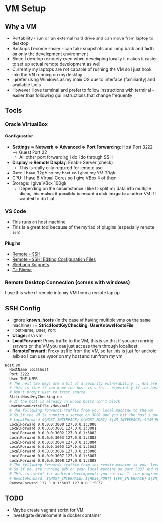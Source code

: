 # VM Setup
## Why a VM
* Portability - run on an external hard drive and can move from laptop to desktop
* Backups become easier - can take snapshots and jump back and forth on only the development environment
* Since I develop remotely even when developing locally it makes it easier to set up actual remote development as well
* Currently my laptops are not capable of running the VM so I just hook into the VM running on my desktop
* I prefer using Windows as my main OS due to interface (familiarity) and available tools
* However I love terminal and prefer to follow instructions with terminal - easier than following gui instructions that change frequently

## Tools
### Oracle VirtualBox
#### Configuration
* **Settings => Network => Advanced => Port Forwarding**: Host Port 3222 ==> Guest Port 22
  * All other port forwarding I do I do through SSH
* **Display => Remote Display**: Enable Server (check)
  * This is really only required for remote use
* Ram: I have 32gb on my host so I give my VM 20gb
* CPU: I have 8 Virtual Cores so I give VBox 4 of them
* Storage: I give VBox 100gb
  * Depending on the circumstance I like to split my data into multiple disks, this makes it possible to mount a disk image to another VM if I wanted to do that

### VS Code
* This runs on host machine
* This is a great tool because of the myriad of plugins (especially remote ssh)

#### Plugins
* [Remote - SSH](https://marketplace.visualstudio.com/items?itemName=ms-vscode-remote.remote-ssh)
* [Remote - SSH: Editing Configuration Files](https://marketplace.visualstudio.com/items?itemName=ms-vscode-remote.remote-ssh-edit)
* [Shebang Snippets](https://marketplace.visualstudio.com/items?itemName=rpinski.shebang-snippets)
* [Git Blame](https://marketplace.visualstudio.com/items?itemName=waderyan.gitblame)

### Remote Desktop Connection (comes with windows)
I use this when I remote into my VM from a remote laptop

## SSH Config
* Ignore **known_hosts** (in the case of having multiple vms on the same machine) == **StrictHostKeyChecking**, **UserKnownHostsFile**
* HostName, User, Port
* **Usage:** ssh vm
* **LocalForward:** Proxy traffic to the VM, this is so that if you are running servers on the VM you can just access them through localhost
* **RemoteForward:** Proxy traffic from the VM, so far this is just for android adb so I can use vysor on my host and run from my vm

```bash
Host vm
  HostName localhost
  Port 3222
  User THE_USER
  # The next two keys are a bit of a security vulnerability... And are only required if you have multiple vms running on the same host (for instance a work vm and a personal one)
  # This is fine if you know the host is safe... especially if the host is localhost
  # Don't prompt user to trust source
  StrictHostKeyChecking no
  # If the host is already in known hosts don't block
  UserKnownHostsFile /dev/null
  # The following forwards traffic from your local machine to the vm
  # So if the VM is running a server on 3000 and you hit the host's port 3000, you will get a response from the server
  # LocalForward ${HOST_INTERFACE}:${HOST_PORT} ${VM_INTERFACE}:${VM_PORT}
  LocalForward 0.0.0.0:3000 127.0.0.1:3000
  LocalForward 0.0.0.0:3001 127.0.0.1:3001
  LocalForward 0.0.0.0:3002 127.0.0.1:3002
  LocalForward 0.0.0.0:3003 127.0.0.1:3003
  LocalForward 0.0.0.0:3004 127.0.0.1:3004
  LocalForward 0.0.0.0:3005 127.0.0.1:3005
  LocalForward 0.0.0.0:3006 127.0.0.1:3006
  LocalForward 0.0.0.0:3007 127.0.0.1:3007
  LocalForward 0.0.0.0:3008 127.0.0.1:3008
  # The following forwards traffic from the remote machine to your local machine
  # So if you are running adb on your local machine on port 5037 and then you try to hit the vm's port 5037 you will get the response from the host machine
  # This is useful for android development: you can run 1. run programs like vysor from your host machine and 2. at the same time you can run an app from your vm (or remote machine)
  # RemoteForward `${HOST_INTERFACE}:${HOST_PORT} ${VM_INTERFACE}:${VM_PORT}`
  RemoteForward 127.0.0.1:5037 127.0.0.1:5037
```
## TODO
* Maybe create vagrant script for VM
* Investigate development in docker container
